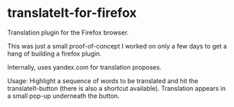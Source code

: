 # translateIt-for-firefox
Translation plugin for the Firefox browser.

This was just a small proof-of-concept I worked on only a few days to get a hang of building a firefox plugin. 

Internally, uses yandex.com for translation proposes.

Usage: Highlight a sequence of words to be translated and hit the translateIt-button (there is also a shortcut available).
Translation appears in a small pop-up underneath the button.
